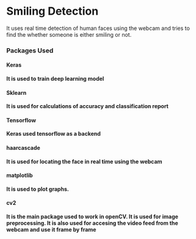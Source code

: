 # Smiling Detection
It uses real time detection of human faces using the webcam and tries to find the whether someone is either smiling or not. 

### Packages Used
#### Keras
**It is used to train deep learning model**
#### Sklearn
**It is used for calculations of accuracy and classification report**
#### Tensorflow
**Keras used tensorflow as a backend**
#### haarcascade
**It is used for locating the face in real time using the webcam**
#### matplotlib
**It is used to plot graphs.**
#### cv2
**It is the main package used to work in openCV. It is used for image preprocessing. It is also used for accesing the video feed from the webcam and use it frame by frame**
